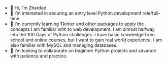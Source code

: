 - 👋 Hi, I’m Zhardae
- 👀 I’m interested in securing an entry level Python development role/full-time.
- 🌱 I’m currently learning Tkinter and other packages to apply the concepts I am familiar with to web development. I am almost halfway into the 100 Days of Python challenges. I have basic knowledge from school and online courses, but I want to gain real world experience. I am also familiar with MySQL and managing databases.
- 💞️ I’m looking to collaborate on beginner Python projects and advance with patience and practice.


<!---
zhabailey3/zhabailey3 is a ✨ special ✨ repository because its `README.md` (this file) appears on your GitHub profile.
You can click the Preview link to take a look at your changes.
--->

